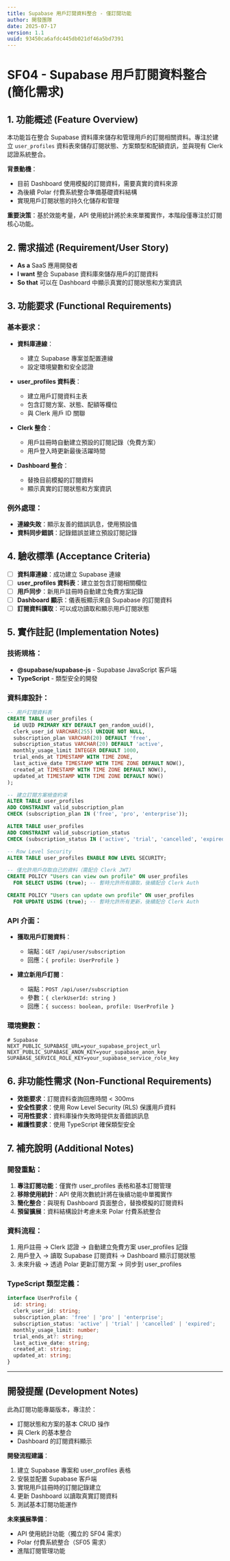 ```yaml
---
title: Supabase 用戶訂閱資料整合 - 僅訂閱功能
author: 開發團隊
date: 2025-07-17
version: 1.1
uuid: 93450ca6afdc445db021df46a5bd7391
---
```


# SF04 - Supabase 用戶訂閱資料整合 (簡化需求)

## 1. 功能概述 (Feature Overview)

本功能旨在整合 Supabase 資料庫來儲存和管理用戶的訂閱相關資料。專注於建立 `user_profiles` 資料表來儲存訂閱狀態、方案類型和配額資訊，並與現有 Clerk 認證系統整合。

**背景動機**：
- 目前 Dashboard 使用模擬的訂閱資料，需要真實的資料來源
- 為後續 Polar 付費系統整合準備基礎資料結構
- 實現用戶訂閱狀態的持久化儲存和管理

**重要決策**：基於效能考量，API 使用統計將於未來單獨實作，本階段僅專注於訂閱核心功能。

## 2. 需求描述 (Requirement/User Story)

- **As a** SaaS 應用開發者
- **I want** 整合 Supabase 資料庫來儲存用戶的訂閱資料
- **So that** 可以在 Dashboard 中顯示真實的訂閱狀態和方案資訊

## 3. 功能要求 (Functional Requirements)

### 基本要求：

- **資料庫連線**：
  - 建立 Supabase 專案並配置連線
  - 設定環境變數和安全認證

- **user_profiles 資料表**：
  - 建立用戶訂閱資料主表
  - 包含訂閱方案、狀態、配額等欄位
  - 與 Clerk 用戶 ID 關聯

- **Clerk 整合**：
  - 用戶註冊時自動建立預設的訂閱記錄（免費方案）
  - 用戶登入時更新最後活躍時間

- **Dashboard 整合**：
  - 替換目前模擬的訂閱資料
  - 顯示真實的訂閱狀態和方案資訊

### 例外處理：

- **連線失敗**：顯示友善的錯誤訊息，使用預設值
- **資料同步錯誤**：記錄錯誤並建立預設訂閱記錄

## 4. 驗收標準 (Acceptance Criteria)

- [ ] **資料庫連線**：成功建立 Supabase 連線
- [ ] **user_profiles 資料表**：建立並包含訂閱相關欄位
- [ ] **用戶同步**：新用戶註冊時自動建立免費方案記錄
- [ ] **Dashboard 顯示**：儀表板顯示來自 Supabase 的訂閱資料
- [ ] **訂閱資料讀取**：可以成功讀取和顯示用戶訂閱狀態

## 5. 實作註記 (Implementation Notes)

### 技術規格：
- **@supabase/supabase-js** - Supabase JavaScript 客戶端
- **TypeScript** - 類型安全的開發

### 資料庫設計：

```sql
-- 用戶訂閱資料表
CREATE TABLE user_profiles (
  id UUID PRIMARY KEY DEFAULT gen_random_uuid(),
  clerk_user_id VARCHAR(255) UNIQUE NOT NULL,
  subscription_plan VARCHAR(20) DEFAULT 'free',
  subscription_status VARCHAR(20) DEFAULT 'active',
  monthly_usage_limit INTEGER DEFAULT 1000,
  trial_ends_at TIMESTAMP WITH TIME ZONE,
  last_active_date TIMESTAMP WITH TIME ZONE DEFAULT NOW(),
  created_at TIMESTAMP WITH TIME ZONE DEFAULT NOW(),
  updated_at TIMESTAMP WITH TIME ZONE DEFAULT NOW()
);

-- 建立訂閱方案檢查約束
ALTER TABLE user_profiles 
ADD CONSTRAINT valid_subscription_plan 
CHECK (subscription_plan IN ('free', 'pro', 'enterprise'));

ALTER TABLE user_profiles 
ADD CONSTRAINT valid_subscription_status 
CHECK (subscription_status IN ('active', 'trial', 'cancelled', 'expired'));

-- Row Level Security
ALTER TABLE user_profiles ENABLE ROW LEVEL SECURITY;

-- 僅允許用戶存取自己的資料（需配合 Clerk JWT）
CREATE POLICY "Users can view own profile" ON user_profiles
  FOR SELECT USING (true); -- 暫時允許所有讀取，後續配合 Clerk Auth

CREATE POLICY "Users can update own profile" ON user_profiles
  FOR UPDATE USING (true); -- 暫時允許所有更新，後續配合 Clerk Auth
```

### API 介面：

- **獲取用戶訂閱資料**：
  - 端點：`GET /api/user/subscription`
  - 回應：`{ profile: UserProfile }`

- **建立新用戶訂閱**：
  - 端點：`POST /api/user/subscription`
  - 參數：`{ clerkUserId: string }`
  - 回應：`{ success: boolean, profile: UserProfile }`

### 環境變數：
```env
# Supabase
NEXT_PUBLIC_SUPABASE_URL=your_supabase_project_url
NEXT_PUBLIC_SUPABASE_ANON_KEY=your_supabase_anon_key
SUPABASE_SERVICE_ROLE_KEY=your_supabase_service_role_key
```

## 6. 非功能性需求 (Non-Functional Requirements)

- **效能要求**：訂閱資料查詢回應時間 < 300ms
- **安全性要求**：使用 Row Level Security (RLS) 保護用戶資料
- **可用性要求**：資料庫操作失敗時提供友善錯誤訊息
- **維護性要求**：使用 TypeScript 確保類型安全

## 7. 補充說明 (Additional Notes)

### 開發重點：
1. **專注訂閱功能**：僅實作 user_profiles 表格和基本訂閱管理
2. **移除使用統計**：API 使用次數統計將在後續功能中單獨實作
3. **簡化整合**：與現有 Dashboard 頁面整合，替換模擬的訂閱資料
4. **預留擴展**：資料結構設計考慮未來 Polar 付費系統整合

### 資料流程：
1. 用戶註冊 → Clerk 認證 → 自動建立免費方案 user_profiles 記錄
2. 用戶登入 → 讀取 Supabase 訂閱資料 → Dashboard 顯示訂閱狀態
3. 未來升級 → 透過 Polar 更新訂閱方案 → 同步到 user_profiles

### TypeScript 類型定義：
```typescript
interface UserProfile {
  id: string;
  clerk_user_id: string;
  subscription_plan: 'free' | 'pro' | 'enterprise';
  subscription_status: 'active' | 'trial' | 'cancelled' | 'expired';
  monthly_usage_limit: number;
  trial_ends_at?: string;
  last_active_date: string;
  created_at: string;
  updated_at: string;
}
```

---

## 開發提醒 (Development Notes)

此為訂閱功能專屬版本，專注於：
- 訂閱狀態和方案的基本 CRUD 操作
- 與 Clerk 的基本整合
- Dashboard 的訂閱資料顯示

**開發流程建議**：
1. 建立 Supabase 專案和 user_profiles 表格
2. 安裝並配置 Supabase 客戶端
3. 實現用戶註冊時的訂閱記錄建立
4. 更新 Dashboard 以讀取真實訂閱資料
5. 測試基本訂閱功能運作

**未來擴展準備**：
- API 使用統計功能（獨立的 SF04 需求）
- Polar 付費系統整合（SF05 需求）
- 進階訂閱管理功能